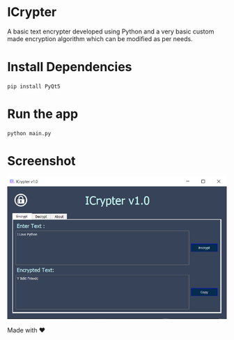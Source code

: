 # ICrypter
A basic text encrypter developed using Python and a very basic custom made encryption algorithm which can be modified as per needs. 
# Install Dependencies 
```
pip install PyQt5
```
# Run the app 
```
python main.py
```

# Screenshot
<img src ="ss\ss.PNG">
     
Made with ❤️

